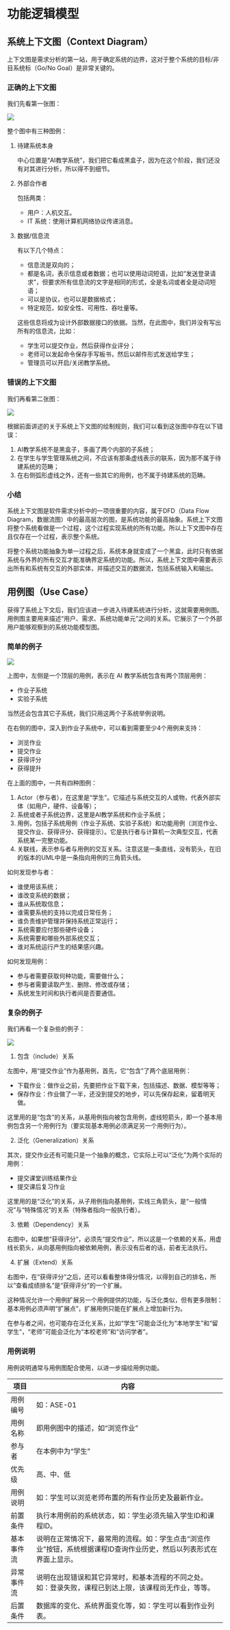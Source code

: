 # 功能逻辑模型

## 系统上下文图（Context Diagram）

上下文图是需求分析的第一站，用于确定系统的边界，这对于整个系统的目标/非目系统标（Go/No Goal）是非常关键的。

### 正确的上下文图

我们先看第一张图：

<image src="Images/6-ContextDiagramRight.jpg">

整个图中有三种图例：

1. 待建系统本身

   中心位置是“AI教学系统”，我们把它看成黑盒子，因为在这个阶段，我们还没有对其进行分析，所以得不到细节。

2. 外部合作者
   
   包括两类：
   - 用户：人机交互。
   - IT 系统：使用计算机网络协议传递消息。

3. 数据/信息流

   有以下几个特点：
   
   - 信息流是双向的；
   - 都是名词，表示信息或者数据；也可以使用动词短语，比如“发送登录请求”，但要求所有信息流的文字是相同的形式，全是名词或者全是动词短语；
   - 可以是协议，也可以是数据格式；
   - 特定规范，如安全性、可用性、吞吐量等。
   
   这些信息将成为设计外部数据接口的依据。当然，在此图中，我们并没有写出所有的信息流，比如：

   - 学生可以提交作业，然后获得作业评分；
   - 老师可以发起命令保存手写板书，然后以邮件形式发送给学生；
   - 管理员可以开启/关闭教学系统。

### 错误的上下文图

我们再看第二张图：

<image src="Images/6-ContextDiagramWrong.jpg">

根据前面讲述的关于系统上下文图的绘制规则，我们可以看到这张图中存在以下错误：

1. AI教学系统不是黑盒子，多画了两个内部的子系统；
2. 在学生与学生管理系统之间，不应该有那条虚线表示的联系，因为那不属于待建系统的范畴；
3. 在右侧弧形虚线之外，还有一些其它的用例，也不属于待建系统的范畴。

### 小结

系统上下文图是软件需求分析中的一项很重要的内容，属于DFD（Data Flow Diagram，数据流图）中的最高层次的图，是系统功能的最高抽象。系统上下文图将整个系统看做是一个过程，这个过程实现系统的所有功能。所以上下文图中存在且仅存在一个过程，表示整个系统。

将整个系统功能抽象为单一过程之后，系统本身就变成了一个黑盒，此时只有依据系统与外界的所有交互才能准确界定系统的功能。所以，系统上下文图中需要表示出所有和系统有交互的外部实体，并描述交互的数据流，包括系统输入和输出。

## 用例图（Use Case）

获得了系统上下文后，我们应该进一步进入待建系统进行分析，这就需要用例图。用例图主要用来描述“用户、需求、系统功能单元”之间的关系。它展示了一个外部用户能够观察到的系统功能模型图。

### 简单的例子

<image src="Images/6-UseCase.jpg">

上图中，左侧是一个顶层的用例，表示在 AI 教学系统包含有两个顶层用例：
- 作业子系统
- 实验子系统

当然还会包含其它子系统，我们只用这两个子系统举例说明。

在右侧的图中，深入到作业子系统中，可以看到需要至少4个用例来支持：

- 浏览作业
- 提交作业
- 获得评分
- 获得提升

在上面的图中，一共有四种图例：

1. Actor（参与者），在这里是“学生”。它描述与系统交互的人或物，代表外部实体（如用户，硬件、设备等）；
2. 系统或者子系统边界，这里是AI教学系统和作业子系统；
3. 用例，包括子系统用例（作业子系统、实验子系统）和功能用例（浏览作业、提交作业、获得评分、获得提示）。它是执行者与计算机一次典型交互，代表系统某一完整功能。
4. 关联线，表示参与者与用例的交互关系。注意这是一条直线，没有箭头，在旧的版本的UML中是一条指向用例的三角箭头线。

如何发现参与者：

- 谁使用该系统；
- 谁改变系统的数据；
- 谁从系统取信息；
- 谁需要系统的支持以完成日常任务；
- 谁负责维护管理并保持系统正常运行；
- 系统需要应付那些硬件设备；
- 系统需要和哪些外部系统交互；
- 谁对系统运行产生的结果感兴趣。

如何发现用例：

- 参与者需要获取何种功能，需要做什么；
- 参与者需要读取产生、删除、修改或存储；
- 系统发生时间和执行者间是否要通信。


### 复杂的例子

我们再看一个复杂些的例子：

<image src="Images/6-UseCase2.jpg">

1. 包含（include）关系

左图中，用“提交作业”作为基用例，首先，它“包含”了两个底层用例：

- 下载作业：做作业之前，先要把作业下载下来，包括描述、数据、模型等等；
- 保存作业：作业做了一半，还没到提交的地步，可以先保存起来，留着明天做。

这里用的是“包含”的关系，从基用例指向被包含用例，虚线短箭头，即一个基本用例包含另一个用例行为（要实现基本用例必须满足另一个用例行为）。

2. 泛化（Generalization）关系

其次，提交作业还有可能只是一个抽象的概念，它实际上可以“泛化”为两个实际的用例：
- 提交课堂训练结果作业
- 提交课后复习作业

这里用的是“泛化”的关系，从子用例指向基用例，实线三角箭头，是“一般情况”与“特殊情况”的关系（特殊者指向一般执行者）。

3. 依赖（Dependency）关系

右图中，如果想“获得评分”，必须先“提交作业”，所以这是一个依赖的关系，用虚线长箭头，从向基用例指向被依赖用例，表示没有后者的话，前者无法执行。

4. 扩展（Extend）关系

右图中，在“获得评分”之后，还可以看看整体得分情况，以得到自己的排名，所以“查看成绩排名”是“获得评分”的一个扩展。

这种情况允许一个用例扩展另一个用例提供的功能，与泛化类似，但有更多限制：基本用例必须声明“扩展点”，扩展用例只能在扩展点上增加新行为。

在参与者之间，也可能存在泛化关系，比如“学生”可能会泛化为“本地学生”和“留学生”，“老师”可能会泛化为“本校老师”和“访问学者”。

### 用例说明

用例说明通常与用例图配合使用，以进一步描绘用例功能。

|项目|内容|
|--|--|
|用例编号|如：ASE-01|
|用例名称|即用例图中的描述，如“浏览作业”|
|参与者|在本例中为“学生”|
|优先级|高、中、低|
|用例说明|如：学生可以浏览老师布置的所有作业历史及最新作业。|
|前置条件|执行本用例前的系统状态，如：学生必须先输入学生ID和课程ID。|
|基本事件流|说明在正常情况下，最常用的流程。如：学生点击“浏览作业”按钮，系统根据课程ID查询作业历史，然后以列表形式在界面上显示。|
|异常事件流|说明在出现错误和其它异常时，和基本流程的不同之处。如：登录失败，课程已到达上限，该课程尚无作业，等等。|
|后置条件|数据库的变化、系统界面变化等，如：学生可以看到作业列表。|

